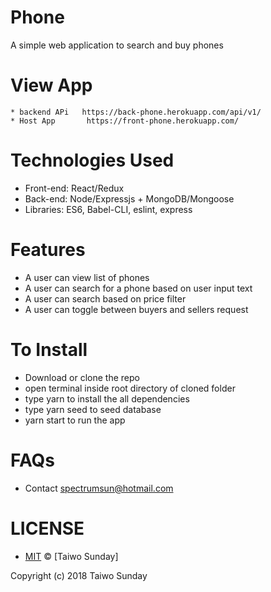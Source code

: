 # Phone 
A simple web application to search and buy phones

# View App
    * backend APi   https://back-phone.herokuapp.com/api/v1/
    * Host App       https://front-phone.herokuapp.com/


# Technologies Used
   * Front-end: React/Redux
   * Back-end: Node/Expressjs + MongoDB/Mongoose
   * Libraries: ES6, Babel-CLI, eslint, express

# Features
   * A user can view list of phones
   * A user can search for a phone based on user input text
   * A user can search based on price filter
   * A user can toggle between buyers and sellers request


# To Install
* Download or clone the repo
* open terminal inside root directory of cloned folder
* type yarn to install the  all dependencies
* type yarn seed to seed database
* yarn start to run the app 


# FAQs
* Contact spectrumsun@hotmail.com



# LICENSE
* [MIT](./LICENSE) © [Taiwo Sunday]

Copyright (c) 2018 Taiwo Sunday